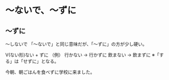# 〜ないで、〜ずに


## 〜ずに
〜しないで 「〜ないで」と同じ意味だが、「〜ずに」の方が少し硬い。

V(ない形)ない + ずに   （例） 行かない →  行かずに 飲まない → 飲まずに ※「する」は「せずに」となる。

今朝、朝ごはんを食べずに学校に来ました。

